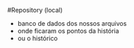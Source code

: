 #Repository (local)
- banco de dados dos nossos arquivos
- onde ficaram os pontos da história
- ou o histórico
